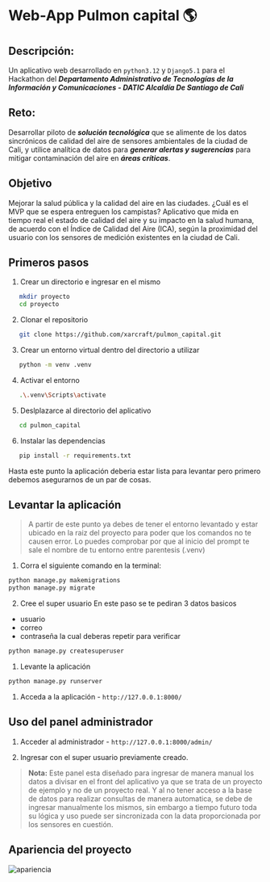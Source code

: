# Web-App Pulmon capital 🌎

## Descripción:
Un aplicativo web desarrollado en `python3.12` y `Django5.1` para el Hackathon del ***Departamento Administrativo de Tecnologías de la Información y Comunicaciones - DATIC Alcaldía De Santiago de Cali***

## Reto:
Desarrollar piloto de ***solución tecnológica*** que se alimente de los datos sincrónicos de calidad del aire de sensores ambientales de la ciudad de Cali, y utilice analítica de datos para ***generar alertas y sugerencias*** para mitigar contaminación del aire en ***áreas críticas***.

## Objetivo
Mejorar la salud pública y la calidad del aire en las ciudades. ¿Cuál es el MVP que se espera entreguen los campistas? Aplicativo que mida en tiempo real el estado de calidad del aire y su impacto en la salud humana, de acuerdo con el Índice de Calidad del Aire (ICA), según la proximidad del usuario con los sensores de medición existentes en la ciudad de Cali.

## Primeros pasos

1. Crear un directorio e ingresar en el mismo
```bash
   mkdir proyecto
   cd proyecto
```

2. Clonar el repositorio
```bash
   git clone https://github.com/xarcraft/pulmon_capital.git
```
   
3. Crear un entorno virtual dentro del directorio a utilizar
```bash
   python -m venv .venv
```
   
4. Activar el entorno
```bash
   .\.venv\Scripts\activate
```

5. Deslplazarce al directorio del aplicativo
```bash
   cd pulmon_capital
```  

6. Instalar las dependencias
```bash
   pip install -r requirements.txt
```

Hasta este punto la aplicación deberia estar lista para levantar pero primero debemos asegurarnos de un par de cosas.


## Levantar la aplicación

>A partir de este punto ya debes de tener el entorno levantado y estar ubicado en la raiz del proyecto para poder que los comandos no te causen error.
Lo puedes comprobar por que al inicio del prompt te sale el nombre de tu entorno entre parentesis (.venv)


1. Corra el siguiente comando en la terminal:
```bash
python manage.py makemigrations
python manage.py migrate
```  

2. Cree el super usuario
En este paso se te pediran 3 datos basicos 
- usuario
- correo
- contraseña la cual deberas repetir para verificar
  
```bash
python manage.py createsuperuser
```

1. Levante la aplicación
```bash
python manage.py runserver
```
  
1. Acceda a la aplicación - `http://127.0.0.1:8000/`


## Uso del panel administrador

1.  Acceder al administrador - `http://127.0.0.1:8000/admin/`
    
2.  Ingresar con el super usuario previamente creado.

> **Nota:** Este panel esta diseñado para ingresar de manera manual los datos a divisar en el front del aplicativo ya que se trata de un proyecto de ejemplo y no de un proyecto real. 
Y al no tener acceso a la base de datos para realizar consultas de manera automatica, se debe de ingresar manualmente los mismos, sin embargo a tiempo futuro toda su lógica y uso puede ser sincronizada con la data proporcionada por los sensores en cuestión.


## Apariencia del proyecto

![apariencia](https://github.com/user-attachments/assets/51a71920-073b-4239-b03d-e4cccf85c4df)
